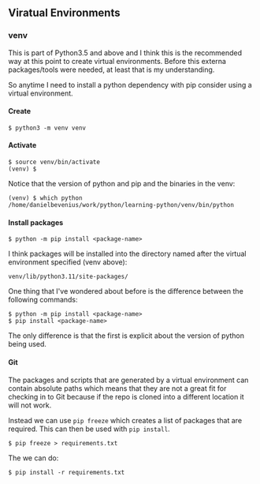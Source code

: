 ## Viratual Environments


### venv
This is part of Python3.5 and above and I think this is the recommended way at
this point to create virtual environments. Before this externa packages/tools
were needed, at least that is my understanding.

So anytime I need to install a python dependency with pip consider using a
virtual environment.

#### Create
```console
$ python3 -m venv venv
```

#### Activate 
```console
$ source venv/bin/activate
(venv) $
```
Notice that the version of python and pip and the binaries in the venv:
```console
(venv) $ which python
/home/danielbevenius/work/python/learning-python/venv/bin/python
```

#### Install packages
```console
$ python -m pip install <package-name>
```
I think packages will be installed into the directory named after the
virtual environment specified (venv above):
```
venv/lib/python3.11/site-packages/
```

One thing that I've wondered about before is the difference between the
following commands:
```console
$ python -m pip install <package-name>
$ pip install <package-name>
```
The only difference is that the first is explicit about the version of python
being used.

#### Git
The packages and scripts that are generated by a virtual environment can contain
absolute paths which means that they are not a great fit for checking in to Git
because if the repo is cloned into a different location it will not work.

Instead we can use `pip freeze` which creates a list of packages that are
required. This can then be used with `pip install`.

```console
$ pip freeze > requirements.txt
```

The we can do:
```console
$ pip install -r requirements.txt
```

